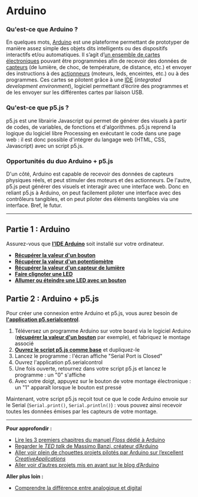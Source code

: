 # Arduino

### Qu'est-ce que Arduino ?

En quelques mots, [Arduino](https://fr.wikipedia.org/wiki/Arduino) est une plateforme permettant de prototyper de manière assez simple des objets dits intelligents ou des dispositifs interactifs et/ou automatiques. Il s’agit d’[un ensemble de cartes électroniques](https://www.arduino.cc/en/Main/Products) pouvant être programmées afin de recevoir des données de [capteurs](https://fr.wikipedia.org/wiki/Capteur) (de lumière, de choc, de température, de distance, etc.) et envoyer des instructions à des [actionneurs](https://fr.wikipedia.org/wiki/Actionneur) (moteurs, leds, enceintes, etc.) ou à des programmes. Ces cartes se pilotent grâce à une [IDE](https://www.arduino.cc/en/Main/Software) (_integrated development environment_), logiciel permettant d’écrire des programmes et de les envoyer sur les différentes cartes par liaison USB.

### Qu'est-ce que p5.js ?

p5.js est une librairie Javascript qui permet de générer des visuels à partir de codes, de variables, de fonctions et d'algorithmes. p5.js reprend la logique du logiciel libre Processing en exécutant le code dans une page web : il est donc possible d'intégrer du langage web (HTML, CSS, Javascript) avec un script p5.js.

### Opportunités du duo Arduino + p5.js

D'un côté, Arduino est capable de recevoir des données de capteurs physiques réels, et peut stimuler des moteurs et des actionneurs. De l'autre, p5.js peut générer des visuels et interagir avec une interface web. Donc en reliant p5.js à Arduino, on peut facilement piloter une interface avec des contrôleurs tangibles, et on peut piloter des éléments tangibles via une interface. Bref, le futur.



-----



## Partie 1 : Arduino
Assurez-vous que [**l'IDE Arduino**](https://www.arduino.cc/en/Main/Software) soit installé sur votre ordinateur.

- [**Récupérer la valeur d'un bouton**](arduino/get-digital-value-of-button)
- [**Récupérer la valeur d'un potentiomètre**](arduino/get-analog-value-of-potentiometer)
- [**Récupérer la valeur d'un capteur de lumière**](arduino/get-analog-value-of-light-sensor)
- [**Faire clignoter une LED**](arduino/blink-led)
- [**Allumer ou éteindre une LED avec un bouton**](arduino/toggle-led-with-button)

## Partie 2 : Arduino + p5.js

Pour créer une connexion entre Arduino et p5.js, vous aurez besoin de [**l'application p5.serialcontrol**](https://github.com/p5-serial/p5.serialcontrol/releases/tag/0.1.2).

1. Téléversez un programme Arduino sur votre board via le logiciel Arduino ([**récupérer la valeur d'un bouton**](arduino/get-digital-value-of-button) par exemple), et fabriquez le montage associé
2. [**Ouvrez le script p5.js comme base**](https://editor.p5js.org/kevinvennitti/sketches/1NRTI6rhG) et dupliquez-le
3. Lancez le programme : l'écran affiche "Serial Port is Closed"
4. Ouvrez l'application p5.serialcontrol
5. Une fois ouverte, retournez dans votre script p5.js et lancez le programme : un "0" s'affiche
6. Avec votre doigt, appuyez sur le bouton de votre montage électronique : un "1" apparaît lorsque le bouton est pressé

Maintenant, votre script p5.js reçoit tout ce que le code Arduino envoie sur le Serial (`Serial.print()`, `Serial.println()`) : vous pouvez ainsi recevoir toutes les données émises par les capteurs de votre montage.

-----




**Pour approfondir :**

- [Lire les 3 premiers chapitres du manuel _Floss_ dédié à Arduino](https://fr.flossmanuals.net/arduino/historique-du-projet-arduino/)
- [Regarder le _TED talk_ de Massimo Banzi, créateur d’Arduino](https://www.ted.com/talks/massimo_banzi_how_arduino_is_open_sourcing_imagination)
- [Aller voir plein de chouettes projets pilotés par Arduino sur l’excellent _CreativeApplications_](https://www.creativeapplications.net/category/arduino-2/)
- [Aller voir d’autres projets mis en avant sur le blog d’Arduino](https://blog.arduino.cc/category/featured/)



**Aller plus loin :**

- [Comprendre la différence entre analogique et digital](https://blog.robotiq.com/whats-the-difference-between-digital-and-analog-i/o)
